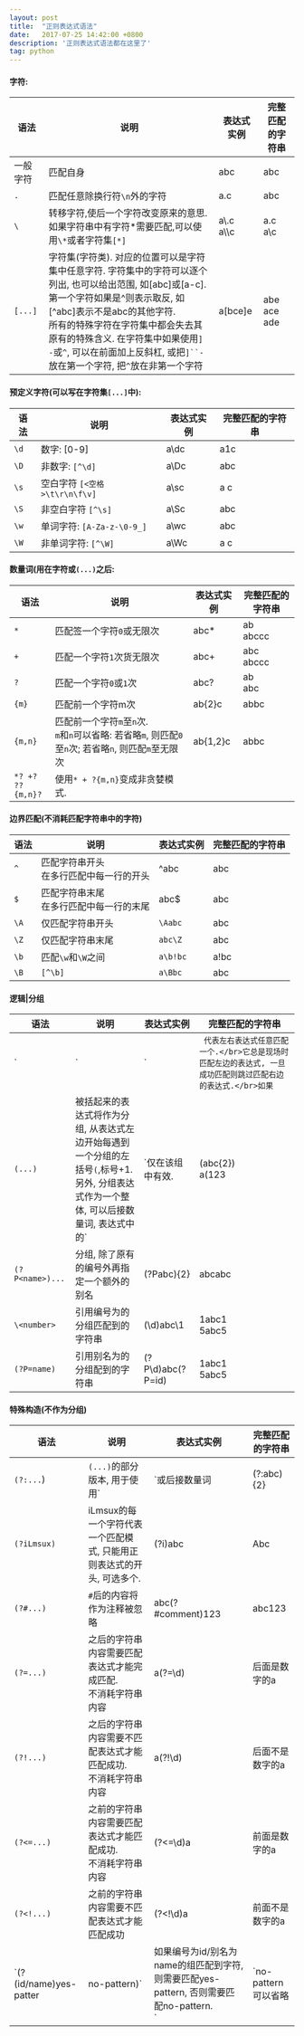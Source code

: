 ```yaml
---
layout: post
title:  "正则表达式语法"
date:   2017-07-25 14:42:00 +0800
description: '正则表达式语法都在这里了'
tag: python
---
```


#### 字符:

| 语法 | 说明 | 表达式实例 | 完整匹配的字符串 |
| --- | --- | --- | --- |
| 一般字符 | 匹配自身 | abc | abc |
| `.` | 匹配任意除换行符`\n`外的字符 | a.c | abc |
| `\` | 转移字符,使后一个字符改变原来的意思.如果字符串中有字符\*需要匹配,可以使用`\*`或者字符集`[*]` | a\\.c</br>a\\\\c | a.c</br>a\\c |
| `[...]` | 字符集(字符类). 对应的位置可以是字符集中任意字符. 字符集中的字符可以逐个列出, 也可以给出范围, 如[abc]或[a-c]. 第一个字符如果是\^则表示取反, 如[\^abc]表示不是abc的其他字符.</br>所有的特殊字符在字符集中都会失去其原有的特殊含义. 在字符集中如果使用`]` `-`或`^`, 可以在前面加上反斜杠, 或把`]``-`放在第一个字符, 把`^`放在非第一个字符 | a[bce]e | abe</br>ace</br>ade |

#### 预定义字符(可以写在字符集`[...]`中):

| 语法 | 说明 | 表达式实例 | 完整匹配的字符串 |
| --- | --- | --- | --- |
| `\d` | 数字: [0-9] | a\dc | a1c |
| `\D` | 非数字: `[^\d]` | a\Dc | abc |
| `\s` | 空白字符 `[<空格>\t\r\n\f\v]` | a\sc | a c|
| `\S` | 非空白字符 `[^\s]` | a\Sc | abc |
| `\w` | 单词字符: `[A-Za-z-\0-9_]` | a\wc | abc |
| `\W` | 非单词字符: `[^\W]` | a\Wc | a c |

#### 数量词(用在字符或`(...)`之后:

| 语法 | 说明 | 表达式实例 | 完整匹配的字符串 |
| --- | --- | --- | --- |
| `*` | 匹配签一个字符`0`或无限次 | abc* | ab</br>abccc|
| `+`| 匹配一个字符`1`次货无限次 | abc+ | abc</br>abccc|
| `?` | 匹配一个字符`0`或`1`次 | abc? | ab</br>abc |
| `{m}` | 匹配前一个字符m次 | ab{2}c | abbc |
| `{m,n}` | 匹配前一个字符`m`至`n`次.</br>`m`和`n`可以省略: 若省略`m`, 则匹配`0`至`n`次; 若省略`n`, 则匹配`m`至无限次 | ab{1,2}c | abbc |
| `*? +? ??`</br>`{m,n}?` | 使用`* + ?{m,n}`变成非贪婪模式. |||

#### 边界匹配(不消耗匹配字符串中的字符)

| 语法 | 说明 | 表达式实例 | 完整匹配的字符串 |
| --- | --- | --- | --- |
| `^` | 匹配字符串开头</br>在多行匹配中每一行的开头 | ^abc | abc |
| `$` | 匹配字符串末尾</br>在多行匹配中每一行的末尾 | abc$ | abc |
| `\A` | 仅匹配字符串开头 | `\Aabc` | abc |
| `\Z` | 仅匹配字符串末尾 | `abc\Z` | abc |
| `\b` | 匹配`\w`和`\W`之间 | `a\b!bc` | a!bc |
| `\B` | `[^\b]` | `a\Bbc` | abc |

#### 逻辑|分组
| 语法 | 说明 | 表达式实例 | 完整匹配的字符串 |
| --- | --- | --- | --- |
| `|` | `|` 代表左右表达式任意匹配一个.</br>它总是现场时匹配左边的表达式, 一旦成功匹配则跳过匹配右边的表达式.</br>如果`|`没有被包括在()中,则它的范围是整个正则表达式. | abc|def | abc</br>def |
| `(...)` | 被括起来的表达式将作为分组, 从表达式左边开始每遇到一个分组的左括号`(`,标号+1.</br>另外, 分组表达式作为一个整体, 可以后接数量词, 表达式中的`|`仅在该组中有效. | (abc{2})</br>a(123|456)c | abcabc</br>a456c |
| `(?P<name>)...` | 分组, 除了原有的编号外再指定一个额外的别名 | (?P<id>abc){2} | abcabc |
| `\<number>` | 引用编号为<number>的分组匹配到的字符串 | (\d)abc\1 | 1abc1</br>5abc5 |
| `(?P=name)` | 引用别名为<name>的分组配到的字符串 | (?P<id>\d)abc(?P=id) | 1abc1</br>5abc5 |

#### 特殊构造(不作为分组)

| 语法 | 说明 | 表达式实例 | 完整匹配的字符串 |
| --- | --- | --- | --- |
| `(?:...`) | `(...)`的部分版本, 用于使用`|`或后接数量词 | (?:abc){2} | abcabc |
| `(?iLmsux)` | iLmsux的每一个字符代表一个匹配模式, 只能用正则表达式的开头, 可选多个. | (?i)abc | Abc |
| `(?#...)` | `#`后的内容将作为注释被忽略 | abc(?#comment)123 | abc123 |
| `(?=...)` | 之后的字符串内容需要匹配表达式才能完成匹配.</br>不消耗字符串内容 | a(?=\d) | 后面是数字的a |
| `(?!...)` | 之后的字符串内容需要不匹配表达式才能匹配成功.</br>不消耗字符串内容 | a(?!\d) | 后面不是数字的a |
| `(?<=...)` | 之前的字符串内容需要匹配表达式才能匹配成功.</br>不消耗字符串内容 | (?<=\d)a | 前面是数字的a |
| `(?<!...)` | 之前的字符串内容需要不匹配表达式才能匹配成功 | (?<!\d)a | 前面不是数字的a |
| `(?(id/name)yes-patter|no-pattern)` | 如果编号为id/别名为name的组匹配到字符, 则需要匹配yes-pattern, 否则需要匹配no-pattern.</br>`|`no-pattern可以省略 | (\d)abc(?(1)\d\|abc) | 1abc2</br>abcabc |







